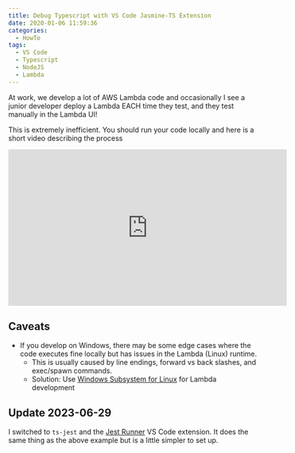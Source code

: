 ```yaml
---
title: Debug Typescript with VS Code Jasmine-TS Extension
date: 2020-01-06 11:59:36
categories:
  - HowTo
tags:
  - VS Code
  - Typescript
  - NodeJS
  - Lambda
---
```


At work, we develop a lot of AWS Lambda code and occasionally I see a junior developer deploy a Lambda EACH time they test, and they test manually in the Lambda UI!

<!-- more -->

This is extremely inefficient. You should run your code locally and here is a short video describing the process

<iframe width="560" height="315" src="https://www.youtube.com/embed/YQW_NNFvMh8" title="YouTube video player" frameborder="0" allow="accelerometer; autoplay; clipboard-write; encrypted-media; gyroscope; picture-in-picture; web-share" allowfullscreen></iframe>

## Caveats

- If you develop on Windows, there may be some edge cases where the code executes fine locally but has issues in the Lambda (Linux) runtime.
  - This is usually caused by line endings, forward vs back slashes, and exec/spawn commands.
  - Solution: Use [Windows Subsystem for Linux](https://learn.microsoft.com/en-us/windows/wsl/install) for Lambda development

## Update 2023-06-29

I switched to `ts-jest` and the [Jest Runner](https://marketplace.visualstudio.com/items?itemName=firsttris.vscode-jest-runner) VS Code extension. It does the same thing as the above example but is a little simpler to set up.
